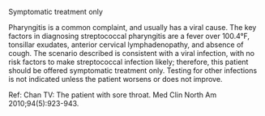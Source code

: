 Symptomatic treatment only

Pharyngitis is a common complaint, and usually has a viral cause. The key factors in diagnosing streptococcal pharyngitis are a fever over 100.4°F, tonsillar exudates, anterior cervical lymphadenopathy, and absence of cough. The scenario described is consistent with a viral infection, with no risk factors to make streptococcal infection likely; therefore, this patient should be offered symptomatic treatment only. Testing for other infections is not indicated unless the patient worsens or does not improve.

Ref: Chan TV: The patient with sore throat. Med Clin North Am 2010;94(5):923-943.